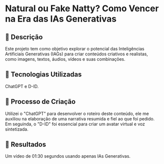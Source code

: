# Natural ou Fake Natty? Como Vencer na Era das IAs Generativas

## 📒 Descrição
Este projeto tem como objetivo explorar o potencial das Inteligências Artificiais Generativas (IAGs) para criar conteúdos criativos e realistas, como imagens, textos, áudios, vídeos e suas combinações. 

## 🤖 Tecnologias Utilizadas
ChatGPT e D-ID.

## 🧐 Processo de Criação
Utilizei o "ChatGPT" para desenvolver o roteiro deste conteúdo, ele me auxiliou na elaboração de uma narrativa resumida e fiel ao que foi pedido. Em seguinda, o "D-ID" foi essencial para criar um avatar virtual e voz sintetizada.

## 🚀 Resultados
Um vídeo de 01:30 segundos usando apenas IAs Generativas.
